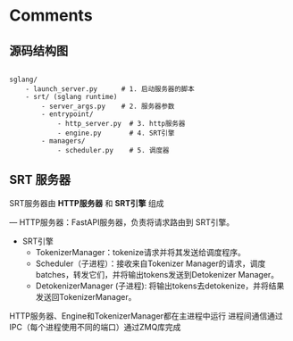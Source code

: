 # Comments

## 源码结构图

```plaintext

sglang/
    - launch_server.py      # 1. 启动服务器的脚本
    - srt/ (sglang runtime)
        - server_args.py    # 2. 服务器参数
        - entrypoint/
            - http_server.py  # 3. http服务器
            - engine.py       # 4. SRT引擎
        - managers/
            - scheduler.py    # 5. 调度器

```


## SRT 服务器

SRT服务器由 **HTTP服务器** 和 **SRT引擎** 组成

— HTTP服务器：FastAPI服务器，负责将请求路由到 SRT引擎。
- SRT引擎
  - TokenizerManager：tokenize请求并将其发送给调度程序。
  - Scheduler（子进程）：接收来自Tokenizer Manager的请求，调度batches，转发它们，并将输出tokens发送到Detokenizer Manager。
  - DetokenizerManager (子进程): 将输出tokens去detokenize，并将结果发送回TokenizerManager。

HTTP服务器、Engine和TokenizerManager都在主进程中运行
进程间通信通过IPC（每个进程使用不同的端口）通过ZMQ库完成
